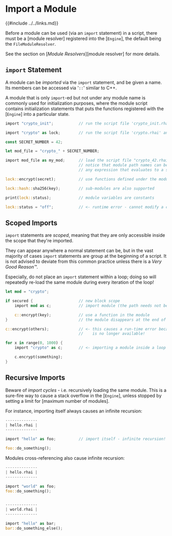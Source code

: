 Import a Module
===============

{{#include ../../links.md}}


Before a module can be used (via an `import` statement) in a script, there must be a [module resolver]
registered into the [`Engine`], the default being the `FileModuleResolver`.

See the section on [_Module Resolvers_][module resolver] for more details.


`import` Statement
-----------------

A module can be _imported_ via the `import` statement, and be given a name.
Its members can be accessed via '`::`' similar to C++.

A module that is only `import`-ed but not under any module name is commonly used for initialization purposes,
where the module script contains initialization statements that puts the functions registered with the
[`Engine`] into a particular state.

```rust
import "crypto_init";           // run the script file 'crypto_init.rhai' without creating an imported module

import "crypto" as lock;        // run the script file 'crypto.rhai' and import it as a module named 'lock'

const SECRET_NUMBER = 42;

let mod_file = "crypto_" + SECRET_NUMBER;

import mod_file as my_mod;      // load the script file "crypto_42.rhai" and import it as a module named 'my_mod'
                                // notice that module path names can be dynamically constructed!
                                // any expression that evaluates to a string is acceptable after the 'import' keyword

lock::encrypt(secret);          // use functions defined under the module via '::'

lock::hash::sha256(key);        // sub-modules are also supported

print(lock::status);            // module variables are constants

lock::status = "off";           // <- runtime error - cannot modify a constant
```


Scoped Imports
--------------

`import` statements are _scoped_, meaning that they are only accessible inside the scope that they're imported.

They can appear anywhere a normal statement can be, but in the vast majority of cases `import` statements are
group at the beginning of a script. It is not advised to deviate from this common practice unless
there is a _Very Good Reason™_.

Especially, do not place an `import` statement within a loop; doing so will repeatedly re-load the same module
during every iteration of the loop!

```rust
let mod = "crypto";

if secured {                    // new block scope
    import mod as c;            // import module (the path needs not be a constant string)

    c::encrypt(key);            // use a function in the module
}                               // the module disappears at the end of the block scope

c::encrypt(others);             // <- this causes a run-time error because the 'crypto' module
                                //    is no longer available!

for x in range(0, 1000) {
    import "crypto" as c;       // <- importing a module inside a loop is a Very Bad Idea™

    c.encrypt(something);
}
```


Recursive Imports
----------------

Beware of _import cycles_ - i.e. recursively loading the same module. This is a sure-fire way to
cause a stack overflow in the [`Engine`], unless stopped by setting a limit for [maximum number of modules].

For instance, importing itself always causes an infinite recursion:

```rust
--------------
| hello.rhai |
--------------

import "hello" as foo;          // import itself - infinite recursion!

foo::do_something();
```

Modules cross-referencing also cause infinite recursion:

```rust
--------------
| hello.rhai |
--------------

import "world" as foo;
foo::do_something();


--------------
| world.rhai |
--------------

import "hello" as bar;
bar::do_something_else();
```
